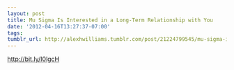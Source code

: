 ```yaml
---
layout: post
title: Mu Sigma Is Interested in a Long-Term Relationship with You
date: '2012-04-16T13:27:37-07:00'
tags: 
tumblr_url: http://alexhwilliams.tumblr.com/post/21224799545/mu-sigma-is-interested-in-a-long-term-relationship-with
---
```

<p><a href="http://bit.ly/I0lgcH">http://bit.ly/I0lgcH</a></p>

